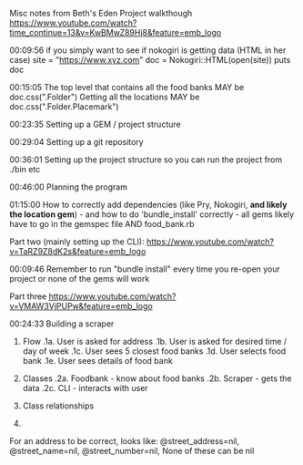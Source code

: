 Misc notes from Beth's Eden Project walkthough
https://www.youtube.com/watch?time_continue=13&v=KwBMwZ89Hj8&feature=emb_logo

00:09:56 if you simply want to see if nokogiri is getting data (HTML in her case)
site = "https://www.xyz.com"
doc = Nokogiri::HTML(open(site))
puts doc

00:15:05
The top level that contains all the food banks MAY be doc.css(".Folder")
Getting all the locations MAY be doc.css(".Folder.Placemark")

00:23:35
Setting up a GEM / project structure

00:29:04
Setting up a git repository

00:36:01
Setting up the project structure so you can run the project from ./bin etc 

00:46:00
Planning the program

01:15:00
How to correctly add dependencies (like Pry, Nokogiri, **and likely the location gem**) - and how to do 'bundle_install' correctly - all gems likely have to go in the gemspec file AND food_bank.rb

Part two (mainly setting up the CLI):
https://www.youtube.com/watch?v=TaRZ9Z8dK2s&feature=emb_logo

00:09:46
Remember to run "bundle install" every time you re-open your project or none of the gems will work

Part three
https://www.youtube.com/watch?v=VMAW3VjPUPw&feature=emb_logo

00:24:33
Building a scraper

1. Flow
.1a. User is asked for address
.1b. User is asked for desired time / day of week
.1c. User sees 5 closest food banks
.1d. User selects food bank
.1e. User sees details of food bank

2. Classes
.2a. Foodbank - know about food banks
.2b. Scraper - gets the data
.2c. CLI - interacts with user

3. Class relationships
4. 

For an address to be correct, looks like:
 @street_address=nil,
 @street_name=nil,
 @street_number=nil,
None of these can be nil